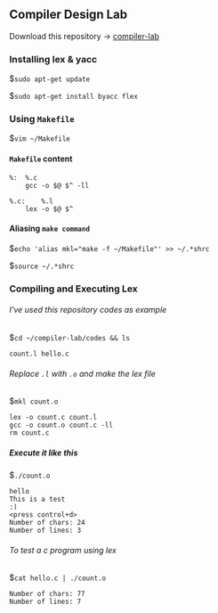 ## Compiler Design Lab

Download this repository -> [compiler-lab](https://github.com/prabhakaran9397/compiler-lab/archive/master.zip)

### Installing lex & yacc
$`sudo apt-get update`

$`sudo apt-get install byacc flex`

### Using `Makefile`
$`vim ~/Makefile`

#### `Makefile` content
```
%:	%.c
	gcc -o $@ $^ -ll

%.c:	%.l
	lex -o $@ $^
```
#### Aliasing `make command` 
$`echo 'alias mkl="make -f ~/Makefile"' >> ~/.*shrc`

$`source ~/.*shrc`

### Compiling and Executing Lex
###### I've used this repository codes as example
$`cd ~/compiler-lab/codes && ls`
```
count.l hello.c
```
###### Replace `.l` with `.o` and make the lex file
$`mkl count.o`
```
lex -o count.c count.l
gcc -o count.o count.c -ll
rm count.c
```
##### Execute it like this
$`./count.o`
```
hello
This is a test
:)
<press control+d>
Number of chars: 24
Number of lines: 3
```
###### To test a c program using lex
$`cat hello.c | ./count.o`
```
Number of chars: 77
Number of lines: 7
```